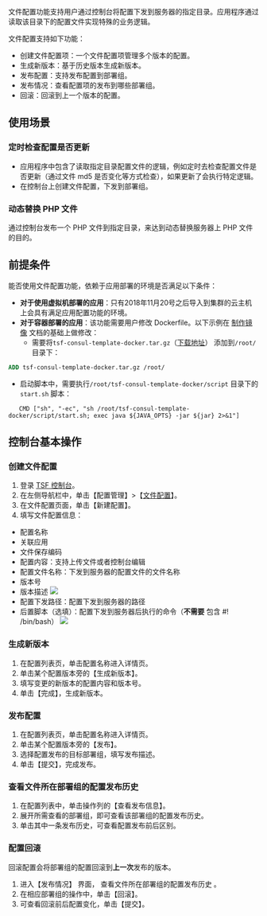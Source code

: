 文件配置功能支持用户通过控制台将配置下发到服务器的指定目录。应用程序通过读取该目录下的配置文件实现特殊的业务逻辑。

文件配置支持如下功能：
- 创建文件配置项：一个文件配置项管理多个版本的配置。
- 生成新版本：基于历史版本生成新版本。
- 发布配置：支持发布配置到部署组。
- 发布情况：查看配置项的发布到哪些部署组。
- 回滚：回滚到上一个版本的配置。

## 使用场景
### 定时检查配置是否更新
- 应用程序中包含了读取指定目录配置文件的逻辑，例如定时去检查配置文件是否更新（通过文件 md5 是否变化等方式检查），如果更新了会执行特定逻辑。
- 在控制台上创建文件配置，下发到部署组。

### 动态替换 PHP 文件
通过控制台发布一个 PHP 文件到指定目录，来达到动态替换服务器上 PHP 文件的目的。


## 前提条件
能否使用文件配置功能，依赖于应用部署的环境是否满足以下条件：
- **对于使用虚拟机部署的应用**：只有2018年11月20号之后导入到集群的云主机上会具有满足应用配置功能的环境。
- **对于容器部署的应用**：该功能需要用户修改 Dockerfile。以下示例在 [制作镜像](https://cloud.tencent.com/document/product/649/17007) 文档的基础上做修改：
  - 需要将`tsf-consul-template-docker.tar.gz`（[下载地址](https://tsf-doc-attachment-1300555551.cos.ap-guangzhou.myqcloud.com/%E5%85%AC%E6%9C%89%E4%BA%91/spring%20cloud%20demo/tsf-consul-template-docker.tar.gz)） 添加到`/root/`目录下：
 ```Dockerfile
 ADD tsf-consul-template-docker.tar.gz /root/
 ```
  - 启动脚本中，需要执行`/root/tsf-consul-template-docker/script` 目录下的 `start.sh` 脚本：
 ```shell
    CMD ["sh", "-ec", "sh /root/tsf-consul-template-docker/script/start.sh; exec java ${JAVA_OPTS} -jar ${jar} 2>&1"]    
 ```

## 控制台基本操作
### 创建文件配置
1. 登录 [TSF 控制台](https://console.cloud.tencent.com/tsf)。
2. 在左侧导航栏中，单击【配置管理】>【[文件配置](https://console.cloud.tencent.com/tsf/config-file)】。
3. 在文件配置页面，单击【新建配置】。
4. 填写文件配置信息：
  - 配置名称
  - 关联应用
  - 文件保存编码
  - 配置内容：支持上传文件或者控制台编辑
  - 配置文件名称：下发到服务器的配置文件的文件名称
  - 版本号
  - 版本描述
    ![](https://main.qcloudimg.com/raw/7b87e152a4f9dd656f0ee12738a8943b.png)
  - 配置下发路径：配置下发到服务器的路径
  - 后置脚本（选填）：配置下发到服务器后执行的命令（**不需要** 包含 #! /bin/bash）
    ![](https://main.qcloudimg.com/raw/abad2fd25b6931305bbde8082e1c20b1.png)

    
### 生成新版本
1. 在配置列表页，单击配置名称进入详情页。
2. 单击某个配置版本旁的【生成新版本】。
3. 填写变更的新版本的配置内容和版本号。
4. 单击【完成】，生成新版本。

### 发布配置
1. 在配置列表页，单击配置名称进入详情页。
2. 单击某个配置版本旁的【发布】。
3. 选择配置发布的目标部署组，填写发布描述。
4. 单击【提交】，完成发布。

### 查看文件所在部署组的配置发布历史
1. 在配置列表中，单击操作列的【查看发布信息】。
2. 展开所需查看的部署组，即可查看该部署组的配置发布历史。
3. 单击其中一条发布历史，可查看配置发布前后区别。

### 配置回滚
回滚配置会将部署组的配置回滚到**上一次**发布的版本。
1. 进入【发布情况】 界面， 查看文件所在部署组的配置发布历史  。
2. 在相应部署组的操作中，单击【回滚】。
3. 可查看回滚前后配置变化，单击【提交】。

